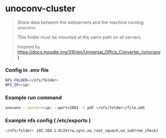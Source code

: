 # unoconv-cluster

> Share data between the webservers and the machine running unoconv.
>
> This folder must be mounted at the same path on all servers.
> 
> Inspired by https://docs.moodle.org/310/en/Universal_Office_Converter_(unoconv)

### Config in .env file

```bash
NFS_FOLDER=</nfs/folder>
NFS_IP=<ip>
```

### Example run command
```bash
unoconv --server=<ip> --port=2001 -f pdf </nfs/folder>/file.odt
```

### Example nfs config ( /etc/exports )

```bash
</nfs/folder> 192.168.1.0/24(rw,sync,no_root_squash,no_subtree_check)
```
